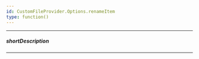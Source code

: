 ```yaml
---
id: CustomFileProvider.Options.renameItem
type: function()
---
```

---
##### shortDescription
<!-- Description goes here -->

---
<!-- Description goes here -->